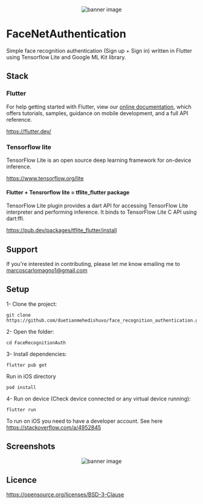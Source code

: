<div align="center">
<img src="https://raw.githubusercontent.com/MCarlomagno/FaceRecognitionAuth/master/assets/banner.png" alt="banner image"/>
</div>

# FaceNetAuthentication

Simple face recognition authentication (Sign up + Sign in) written in Flutter using Tensorflow Lite and Google ML Kit library.

## Stack

### Flutter
For help getting started with Flutter, view our
[online documentation](https://flutter.dev/docs), which offers tutorials,
samples, guidance on mobile development, and a full API reference.

https://flutter.dev/

### Tensorflow lite
TensorFlow Lite is an open source deep learning framework for on-device inference.

https://www.tensorflow.org/lite

#### Flutter + Tensrorflow lite = tflite_flutter package 
TensorFlow Lite plugin provides a dart API for accessing TensorFlow Lite interpreter and performing inference. It binds to TensorFlow Lite C API using dart:ffi.

https://pub.dev/packages/tflite_flutter/install

## Support
If you're interested in contributing, please let me know emailing me to marcoscarlomagno1@gmail.com

## Setup

1- Clone the project:

```
git clone https://github.com/duetianmehedishuvo/face_recognition_authentication.git
```
2- Open the folder:

```
cd FaceRecognitionAuth
```
3- Install dependencies:

```
flutter pub get
```
Run in iOS directory
```
pod install
```
4- Run on device (Check device connected or any virtual device running):

```
flutter run
```

To run on iOS you need to have a developer account.
See here https://stackoverflow.com/a/4952845

## Screenshots
<div align="center">
<img src="https://raw.githubusercontent.com/MCarlomagno/FaceRecognitionAuth/master/assets/banner.png" alt="banner image"/>
</div>

## Licence

https://opensource.org/licenses/BSD-3-Clause




